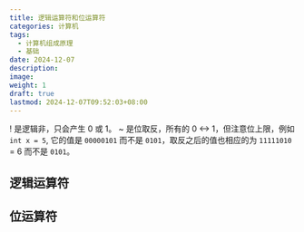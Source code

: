 ```yaml
---
title: 逻辑运算符和位运算符
categories: 计算机
tags:
  - 计算机组成原理
  - 基础
date: 2024-12-07
description: 
image: 
weight: 1
draft: true
lastmod: 2024-12-07T09:52:03+08:00
---
```

! 是逻辑非，只会产生 0 或 1。
~ 是位取反，所有的 0 <-> 1，但注意位上限，例如 `int x = 5`, 它的值是 `00000101` 而不是 `0101`，取反之后的值也相应的为 `11111010` = 6 而不是 `0101`。

## 逻辑运算符



## 位运算符
